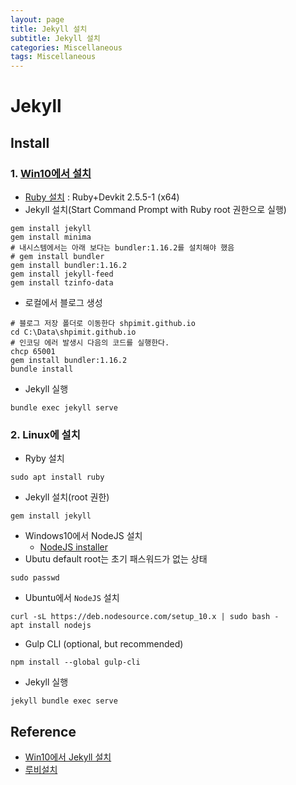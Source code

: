 ```yaml
---
layout: page
title: Jekyll 설치
subtitle: Jekyll 설치
categories: Miscellaneous
tags: Miscellaneous
---
```


# Jekyll

## Install

### 1. [Win10에서 설치](https://shryu8902.github.io/jekyll/jekyll-on-windows/)

* [Ruby 설치](https://rubyinstaller.org/downloads/) : Ruby+Devkit 2.5.5-1 (x64) 
* Jekyll 설치(Start Command Prompt with Ruby root 권한으로 실행)

```shell
gem install jekyll
gem install minima
# 내시스템에서는 아래 보다는 bundler:1.16.2를 설치해야 했음
# gem install bundler
gem install bundler:1.16.2
gem install jekyll-feed
gem install tzinfo-data
```

* 로컬에서 블로그 생성

```shell
# 블로그 저장 폴더로 이동한다 shpimit.github.io
cd C:\Data\shpimit.github.io
# 인코딩 에러 발생시 다음의 코드를 실행한다.
chcp 65001
gem install bundler:1.16.2
bundle install
```

* Jekyll 실행

```shell
bundle exec jekyll serve
```  

### 2. Linux에 설치

* Ryby 설치

```shell
sudo apt install ruby
```

* Jekyll 설치(root 권한)

```shell
gem install jekyll
```

* Windows10에서 NodeJS 설치
  * [NodeJS installer](https://nodejs.org/en)
* Ubutu default root는 초기 패스워드가 없는 상태

```shell
sudo passwd
```  

* Ubuntu에서 `NodeJS` 설치

```shell
curl -sL https://deb.nodesource.com/setup_10.x | sudo bash -
apt install nodejs
```

* Gulp CLI (optional, but recommended)

```shell
npm install --global gulp-cli
```

* Jekyll 실행

```shell
jekyll bundle exec serve
```

## Reference

* [Win10에서 Jekyll 설치](https://shryu8902.github.io/jekyll/jekyll-on-windows/)
* [루비설치](https://www.ruby-lang.org/ko/documentation/installation/)